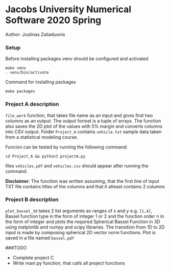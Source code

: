 # Jacobs University Numerical Software 2020 Spring

Author: Justinas Zaliaduonis

### Setup
Before installing packages venv should be configured and activated
```
make venv
. venv/bin/activate
```
Command for installing packages
```
make packages
```
### Project A description
`file_work` function, that takes file name as an input and gives first two columns as an output.
The output format is a tuple of arrays. The function also saves the 2D plot of the values with 5% margin and converts
columns into CSV output. Folder `Project_A` contains `vehicle.txt` sample data taken from a statistical modeling course.

Funcion can be tested by running the following command:

`cd Project_A && python3 projectA.py`

files `vehicles.pdf` and `vehicles.csv` should appear after running the command.

**Disclaimer**: The function was written assuming, that the first line of input TXT file contains titles of the columns and 
that it atleast contains 2 columns

### Project B description

`plot_bassel_3d` takes 2 list arguments as ranges of x and y e.g. `[1,4]`, Bassel function type in the form of integer
 1 or 2 and the function order n in the form of integer and plots the required Spherical Bassel Function in 3D using 
 matplotlib and numpy and scipy libraries. The transition from 1D to 2D input is made by composing spherical
 2D vector norm functions. Plot is saved in a file named `bassel.pdf`
 
 ###TODO
 
 - Complete project C
 - Write main.py function, that calls all project functions
 
    